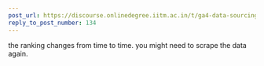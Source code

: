```yaml
---
post_url: https://discourse.onlinedegree.iitm.ac.in/t/ga4-data-sourcing-discussion-thread-tds-jan-2025/165959/137
reply_to_post_number: 134
---
```

the ranking changes from time to time. you might need to scrape the data again.